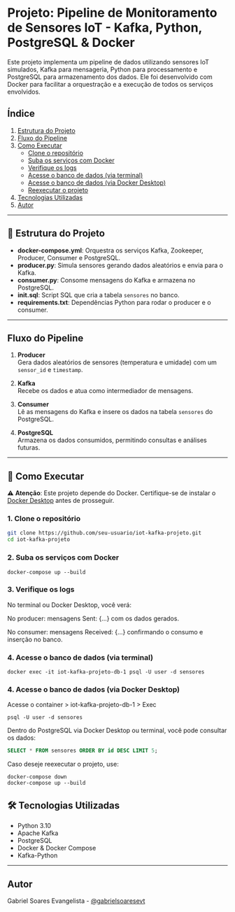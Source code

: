 # Projeto: Pipeline de Monitoramento de Sensores IoT - Kafka, Python, PostgreSQL & Docker

Este projeto implementa um pipeline de dados utilizando sensores IoT simulados, Kafka para mensageria, Python para processamento e PostgreSQL para armazenamento dos dados. Ele foi desenvolvido com Docker para facilitar a orquestração e a execução de todos os serviços envolvidos.


## Índice

1. [Estrutura do Projeto](#-estrutura-do-projeto)
2. [Fluxo do Pipeline](#fluxo-do-pipeline)
3. [Como Executar](#-como-executar)
    - [Clone o repositório](#1-clone-o-repositório)
    - [Suba os serviços com Docker](#2-suba-os-serviços-com-docker)
    - [Verifique os logs](#3-verifique-os-logs)
    - [Acesse o banco de dados (via terminal)](#4-acesse-o-banco-de-dados-via-terminal)
    - [Acesse o banco de dados (via Docker Desktop)](#4-acesse-o-banco-de-dados-via-docker-desktop)
    - [Reexecutar o projeto](#caso-deseje-reexecutar-o-projeto-use)
4. [Tecnologias Utilizadas](#️-tecnologias-utilizadas)
5. [Autor](#️autor)

---

## 📁 Estrutura do Projeto

- **docker-compose.yml**: Orquestra os serviços Kafka, Zookeeper, Producer, Consumer e PostgreSQL.
- **producer.py**: Simula sensores gerando dados aleatórios e envia para o Kafka.
- **consumer.py**: Consome mensagens do Kafka e armazena no PostgreSQL.
- **init.sql**: Script SQL que cria a tabela `sensores` no banco.
- **requirements.txt**: Dependências Python para rodar o producer e o consumer.

---

## Fluxo do Pipeline

1. **Producer**  
   Gera dados aleatórios de sensores (temperatura e umidade) com um `sensor_id` e `timestamp`.

2. **Kafka**  
   Recebe os dados e atua como intermediador de mensagens.

3. **Consumer**  
   Lê as mensagens do Kafka e insere os dados na tabela `sensores` do PostgreSQL.

4. **PostgreSQL**  
   Armazena os dados consumidos, permitindo consultas e análises futuras.

---

## 🚀 Como Executar

⚠️ **Atenção**: Este projeto depende do Docker. Certifique-se de instalar o [Docker Desktop](https://www.docker.com/products/docker-desktop/) antes de prosseguir.

### 1. Clone o repositório

```bash
git clone https://github.com/seu-usuario/iot-kafka-projeto.git
cd iot-kafka-projeto
```

### 2. Suba os serviços com Docker

```
docker-compose up --build
```

### 3. Verifique os logs
No terminal ou Docker Desktop, você verá:

No producer: mensagens Sent: {...} com os dados gerados.

No consumer: mensagens Received: {...} confirmando o consumo e inserção no banco.

### 4. Acesse o banco de dados (via terminal)

```
docker exec -it iot-kafka-projeto-db-1 psql -U user -d sensores
```

### 4. Acesse o banco de dados (via Docker Desktop)

Acesse o container > iot-kafka-projeto-db-1 > Exec

```
psql -U user -d sensores
```

Dentro do PostgreSQL via Docker Desktop ou terminal, você pode consultar os dados:

```sql
SELECT * FROM sensores ORDER BY id DESC LIMIT 5;
```

Caso deseje reexecutar o projeto, use:

```
docker-compose down
docker-compose up --build
```

## 🛠️ Tecnologias Utilizadas

- Python 3.10
- Apache Kafka
- PostgreSQL
- Docker & Docker Compose
- Kafka-Python

---

## Autor

Gabriel Soares Evangelista - [@gabrielsoaresevt](https://www.linkedin.com/in/gabriel-soares-evangelista)